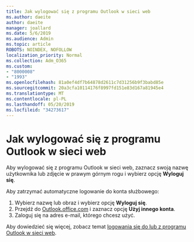```yaml
---
title: Jak wylogować się z programu Outlook w sieci web
ms.author: daeite
author: daeite
manager: joallard
ms.date: 5/6/2019
ms.audience: Admin
ms.topic: article
ROBOTS: NOINDEX, NOFOLLOW
localization_priority: Normal
ms.collection: Adm_O365
ms.custom:
- "8000008"
- "1993"
ms.openlocfilehash: 81a0ef4df7b64878d2611c7d31256b9f3babd85e
ms.sourcegitcommit: 20a3cfa10114176f8997fd151e83d167a81945e4
ms.translationtype: MT
ms.contentlocale: pl-PL
ms.lasthandoff: 05/20/2019
ms.locfileid: "34273617"
---
```

# <a name="how-to-sign-out-of-outlook-on-the-web"></a>Jak wylogować się z programu Outlook w sieci web

Aby wylogować się z programu Outlook w sieci web, zaznacz swoją nazwę użytkownika lub zdjęcie w prawym górnym rogu i wybierz opcję **Wyloguj się**.

Aby zatrzymać automatyczne logowanie do konta służbowego:

1. Wybierz nazwę lub obraz i wybierz opcję **Wyloguj się**.
1. Przejdź do [Outlook.office.com](https://outlook.office.com/) i zaznacz opcję **Użyj innego konta**.
1. Zaloguj się na adres e-mail, którego chcesz użyć.

Aby dowiedzieć się więcej, zobacz temat [logowania się do lub z programu Outlook w sieci web](https://support.office.com/article/763fab4d-0138-4814-b450-37fc286bcb79).